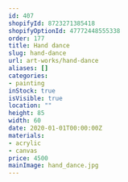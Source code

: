 ```yaml
---
id: 407
shopifyId: 8723271385418
shopifyOptionId: 47772448555338
order: 177
title: Hand dance
slug: hand-dance
url: art-works/hand-dance
aliases: []
categories:
- painting
inStock: true
isVisible: true
location: ""
height: 85
width: 60
date: 2020-01-01T00:00:00Z
materials:
- acrylic
- canvas
price: 4500
mainImage: hand_dance.jpg
---
```

